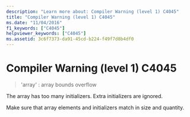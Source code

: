 ```yaml
---
description: "Learn more about: Compiler Warning (level 1) C4045"
title: "Compiler Warning (level 1) C4045"
ms.date: "11/04/2016"
f1_keywords: ["C4045"]
helpviewer_keywords: ["C4045"]
ms.assetid: 3c6f7373-da91-45cd-b224-f49f7d8b4df0
---
```

# Compiler Warning (level 1) C4045

> 'array' : array bounds overflow

The array has too many initializers. Extra initializers are ignored.

Make sure that array elements and initializers match in size and quantity.
